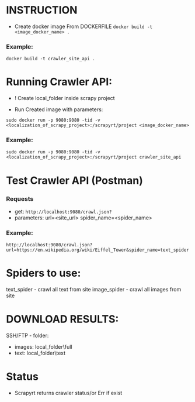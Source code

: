 # INSTRUCTION 
- Create docker image From DOCKERFILE
`docker build -t <image_docker_name> .`

### Example: 
`docker build -t crawler_site_api .`

# Running Crawler API: 

- ! Create local_folder inside scrapy project

- Run Created image with parameters:

`sudo docker run -p 9080:9080 -tid -v <localization_of_scrapy_project>:/scrapyrt/project <image_docker_name>`

### Example: 
`sudo docker run -p 9080:9080 -tid -v <localization_of_scrapy_project>:/scrapyrt/project crawler_site_api`

# Test Crawler API (Postman)
### Requests 
- get: 
`http://localhost:9080/crawl.json?`
- parameters:
url=<site_url>
spider_name=<spider_name>

### Example:
`http://localhost:9080/crawl.json?url=https://en.wikipedia.org/wiki/Eiffel_Tower&spider_name=text_spider`

# Spiders to use: 
text_spider - crawl all text from site
image_spider - crawl all images from site

# DOWNLOAD RESULTS: 
SSH/FTP - folder: 
- images: local_folder\full
- text: local_folder\text


# Status
- Scrapyrt returns crawler status/or Err if exist